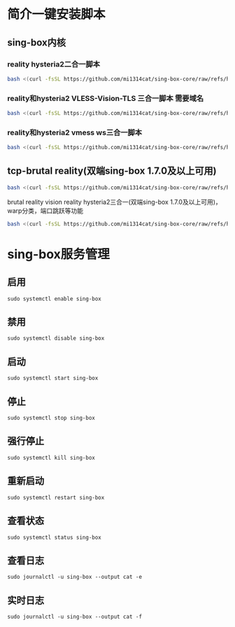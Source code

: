 # 简介一键安装脚本
## sing-box内核
### reality hysteria2二合一脚本

```bash
bash <(curl -fsSL https://github.com/mi1314cat/sing-box-core/raw/refs/heads/main/install.sh)
```
### reality和hysteria2 VLESS-Vision-TLS 三合一脚本 **需要域名**

```bash
bash <(curl -fsSL https://github.com/mi1314cat/sing-box-core/raw/refs/heads/main/SING.sh)
```
### reality和hysteria2 vmess ws三合一脚本

```bash
bash <(curl -fsSL https://github.com/mi1314cat/sing-box-core/raw/refs/heads/main/beta.sh)
```

## tcp-brutal reality(双端sing-box 1.7.0及以上可用)



```bash
bash <(curl -fsSL https://github.com/mi1314cat/sing-box-core/raw/refs/heads/main/tcp-brutal-reality.sh)
```
 brutal reality vision reality hysteria2三合一(双端sing-box 1.7.0及以上可用)，warp分类，端口跳跃等功能

```bash
bash <(curl -fsSL https://github.com/mi1314cat/sing-box-core/raw/refs/heads/main/brutal-reality-hysteria.sh)
```
# sing-box服务管理

## 启用
```
sudo systemctl enable sing-box
```
## 禁用
```
sudo systemctl disable sing-box
```
## 启动
```
sudo systemctl start sing-box
```
## 停止	
```
sudo systemctl stop sing-box
```
## 强行停止
```
sudo systemctl kill sing-box
```
## 重新启动	
```
sudo systemctl restart sing-box
```
## 查看状态
```
sudo systemctl status sing-box
```
## 查看日志	
```
sudo journalctl -u sing-box --output cat -e
```
## 实时日志	
```
sudo journalctl -u sing-box --output cat -f
```


























